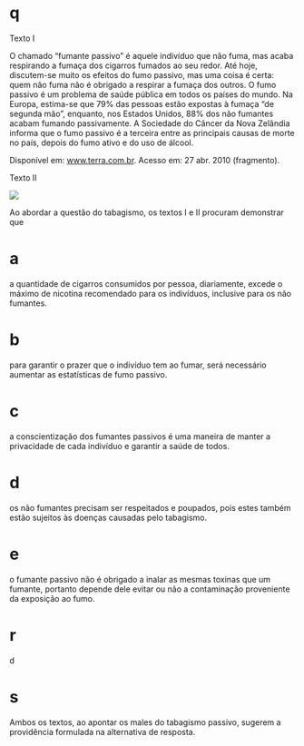 # q
Texto I

O chamado “fumante passivo” é aquele indivíduo que não fuma, mas acaba respirando a fumaça dos cigarros fumados ao seu redor. Até hoje, discutem-se muito os efeitos do fumo passivo, mas uma coisa é certa: quem não fuma não é obrigado a respirar a fumaça dos outros. O fumo passivo é um problema de saúde pública em todos os países do mundo. Na Europa, estima-se que 79% das pessoas estão expostas à fumaça “de segunda mão”, enquanto, nos Estados Unidos, 88% dos não fumantes acabam fumando passivamente. A Sociedade do Câncer da Nova Zelândia informa que o fumo passivo é a terceira entre as principais causas de morte no país, depois do fumo ativo e do uso de álcool.

Disponível em: www.terra.com.br. Acesso em: 27 abr. 2010 (fragmento).

Texto II

![](https://firebasestorage.googleapis.com/v0/b/firebase-enemio.appspot.com/o/questoes%2F1034%2F64f35b47-e771-0d3b-ec0d-ddc98a0924b0.png?alt=media\&token=3b813e2d-2188-4349-90e0-0a4f4d50677d)

Ao abordar a questão do tabagismo, os textos I e II procuram demonstrar que

# a
a quantidade de cigarros consumidos por pessoa, diariamente, excede o máximo de nicotina recomendado para os indivíduos, inclusive para os não fumantes.

# b
para garantir o prazer que o indivíduo tem ao fumar, será necessário aumentar as estatísticas de fumo passivo.

# c
a conscientização dos fumantes passivos é uma maneira de manter a privacidade de cada indivíduo e garantir a saúde de todos.

# d
os não fumantes precisam ser respeitados e poupados, pois estes também estão sujeitos às doenças causadas pelo tabagismo.

# e
o fumante passivo não é obrigado a inalar as mesmas toxinas que um fumante, portanto depende dele evitar ou não a contaminação proveniente da exposição ao fumo.

# r
d

# s
Ambos os textos, ao apontar os males do tabagismo passivo, sugerem a providência formulada na alternativa de resposta.
